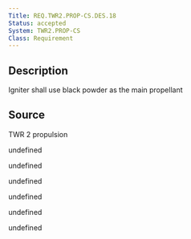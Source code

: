 ```yaml
---
Title: REQ.TWR2.PROP-CS.DES.18
Status: accepted
System: TWR2.PROP-CS
Class: Requirement
---
```


## Description

Igniter shall use black powder as the main propellant

## Source

TWR 2 propulsion


undefined

undefined

undefined

undefined

undefined

undefined